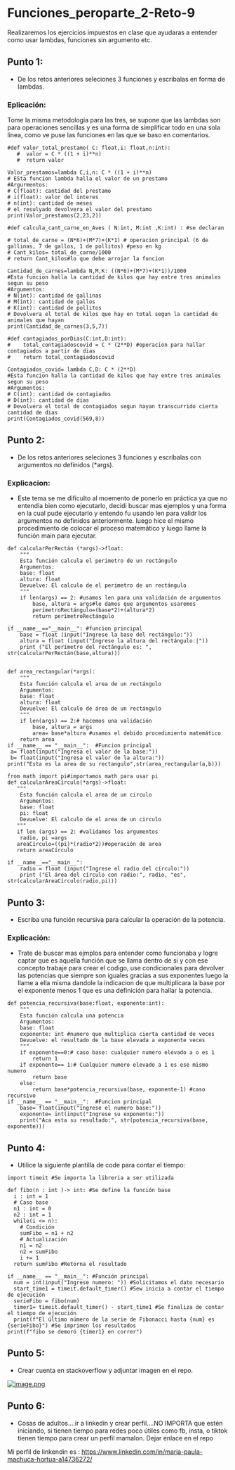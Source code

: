 # Funciones_peroparte_2-Reto-9
Realizaremos los ejercicios impuestos en clase que ayudaras a entender como usar lambdas, funciones sin argumento etc.
## Punto 1:
- De los retos anteriores seleciones 3 funciones y escribalas en forma de lambdas.
### Eplicación: ###
Tome la misma metodología para las tres, se supone que las lambdas son para operaciones sencillas y es una forma de simplificar todo en una sola linea, como ve puse las funciones en las que se baso en comentarios.

```
#def valor_total_prestamo( C: float,i: float,n:int):
   #  valor = C * ((1 + i)**n)
   #  return valor

Valor_prestamos=lambda C,i,n: C * ((1 + i)**n)
# ESta funcion lambda halla el valor de un prestamo
#Argurmentos:
# C(float): cantidad del prestamo
# i(float): valor del interes
# n(int): cantidad de meses
# el resulyado devolvera el valor del prestamo
print(Valor_prestamos(2,23,2))
```
```
#def calcula_cant_carne_en_Aves ( N:int, M:int ,K:int) : #se declaran

# total_de_carne = (N*6)+(M*7)+(K*1) # operacion principal (6 de gallinas, 7 de gallos, 1 de pollitos) #peso en kg
# Cant_kilos= total_de_carne/1000
# return Cant_kilos#lo que debe arrojar la funcion

Cantidad_de_carnes=lambda N,M,K: ((N*6)+(M*7)+(K*1))/1000
#Esta funcion halla la cantidad de kilos que hay entre tres animales segun su peso
#Argumentos:
# N(int): cantidad de gallinas
# M(int): cantidad de gallos
# K(int): cantidad de pollitos
# Devolvera el total de kilos que hay en total segun la cantidad de animales que hayan
print(Cantidad_de_carnes(3,5,7))

```
```
#def contagiados_porDias(C:int,D:int):
#    total_contagiadoscovid = C * (2**D) #operacion para hallar contagiados a partir de dias
#    return total_contagiadoscovid

Contagiados_covid= lambda C,D: C * (2**D)
#Esta funcion halla la cantidad de kilos que hay entre tres animales segun su peso
#Argumentos:
# C(int): cantidad de contagiados
# D(int): cantidad de dias
# Devolvera el total de contagiados segun hayan transcurrido cierta cantidad de dias
print(Contagiados_covid(569,8))
```
## Punto 2:
- De los retos anteriores seleciones 3 funciones y escribalas con argumentos no definidos (*args).
### Explicacion: ###
- Este tema se me dificulto al moemento de ponerlo en práctica ya que no entendia bien como ejecutarlo, decidi buscar mas ejemplos y una forma en la cual pude ejecutarlo y entendo fu usando len para validr los argumentos no definidos anteriormente. luego hice el mismo procedimiento de colocar el proceso matemático y luego llame la función main para ejecutar.
```
def calcularPerRectán (*args)->float:
    """
    Esta función calcula el perimetro de un rectángulo
    Argumentos:
    base: float
    altura: float
    Devuelve: El calculo de el perimetro de un rectángulo
    """  
    if len(args) == 2: #usamos len para una validación de argumentos
        base, altura = args#le damos que argumentos usaremos
        perímetroRectángulo=(base*2)+(altura*2)
        return perímetroRectángulo

if __name__=="__main__": #funcion principal
    base = float (input("Ingrese la base del rectángulo:"))
    altura = float (input("Ingrese la altura del rectángulo:|"))
    print ("El perímetro del rectángulo es: ", str(calcularPerRectán(base,altura)))
     
```
```
def area_rectangular(*args):
    """
    Esta función calcula el area de un rectángulo
    Argumentos:
    base: float
    altura: float
    Devuelve: El calculo de área de un rectángulo
    """
    if len(args) == 2:# hacemos una validación 
        base, altura = args
        area= base*altura #usamos el debido procedimiento matemático
    return area
if __name__ == "__main__":  #Funcion principal
 a= float(input("Ingresa el valor de la base:"))
 b= float(input("Ingresa el valor de la altura:"))
print("Esta es la area de su rectangulo",str(area_rectangular(a,b)))
```
```
from math import pi#importamos math para usar pi
def calcularAreaCírculo(*args)->float:
   """
    Esta función calcula el area de un circulo
    Argumentos:
    base: float
    pi: float
    Devuelve: El calculo de el area de un circulo
   """
   if len (args) == 2: #validamos los argumentos
    radio, pi =args
   areaCírculo=((pi)*(radio*2))#operación de area
   return areaCírculo

if __name__=="__main__":
    radio = float (input("Ingrese el radio del círculo:"))
    print ("El área del círculo con radio:", radio, "es", str(calcularAreaCírculo(radio,pi)))
```
## Punto 3:
- Escriba una función recursiva para calcular la operación de la potencia.
### Explicación: ### 
- Trate de buscar mas ejmplos para entender como funcionaba y logre captar que es aquella función que se llama dentro de si y con ese concepto trabaje para crear el codigo, use condicionales para devolver las potencias que siempre son iguales gracias a sus exponentes luego la llame a ella misma dandole la indicacion de que multiplicara la base por el exponente menos 1 que es una definición para hallar la potencia.
```
def potencia_recursiva(base:float, exponente:int):
    """
    Esta función calcula una potencia
    Argumentos:
    base: float
    exponente: int #numero que multiplica cierta cantidad de veces
    Devuelve: el resultado de la base elevada a exponente veces
    """
    if exponente==0:# caso base: cualquier numero elevado a o es 1
        return 1
    if exponente== 1:# Cualquier numero elevado a 1 es ese mismo numero
        return base
    else:
        return base*potencia_recursiva(base, exponente-1) #caso recursivo
if __name__ == "__main__":  #Funcion principal
    base= float(input("ingrese el numero base:"))
    exponente= int(input("Ingrese su exponente:"))
    print("Aca esta su resultado:", str(potencia_recursiva(base, exponente)))
```
## Punto 4:
- Utilice la siguiente plantilla de code para contar el tiempo:
```
import timeit #Se importa la libreria a ser utilizada

def fibo(n : int )-> int: #Se define la función base
  i : int = 1
  # Caso base
  n1 : int = 0
  n2 : int = 1
  while(i <= n):
    # Condición
    sumFibo = n1 + n2
    # Actualización
    n1 = n2
    n2 = sumFibo
    i += 1
  return sumFibo #Retorna el resultado

if __name__ == "__main__": #Función principal
  num = int(input("Ingrese numero: ")) #Solicitamos el dato necesario   
  start_time1 = timeit.default_timer() #Sew inicia a contar el tiempo de ejecución
  serieFibo = fibo(num)
  timer1= timeit.default_timer() - start_time1 #Se finaliza de contar el tiempo de ejecución
  print(f"El último número de la serie de Fibonacci hasta {num} es {serieFibo}") #Se imprimen los resultados
print(f"fibo se demoró {timer1} en correr")
```
## Punto 5:
- Crear cuenta en stackoverflow y adjuntar imagen en el repo.

[![image.png](https://i.postimg.cc/jSrGSC1f/image.png)](https://postimg.cc/3dnLLrYr)



## Punto 6:
- Cosas de adultos....ir a linkedin y crear perfil....NO IMPORTA que estén iniciando, si tienen tiempo para redes poco útiles como fb, insta, o tiktok tienen tiempo para crear un perfil mamalon. Dejar enlace en el repo

Mi perfil de linkendin es : https://www.linkedin.com/in/maria-paula-machuca-hortua-a14736272/


